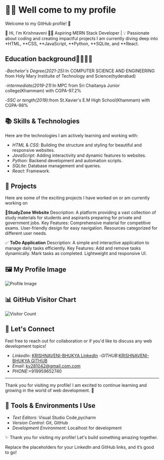 # 👨‍💻 Well come to my profile
Welcome to my GitHub profile! 👋 

👋 Hi, I'm Krishnaveni
👩‍💻 Aspiring MERN Stack Developer | 💡 Passionate about coding and creating impactful projects
   I am currently diving deep into *HTML, **CSS, **JavaScript, **Python, **SQLite, and **React.

## Education background👩‍💻🔰🔰

-*Bachelor's Degree(2021-25)*:In COMPUTER SCIENCE AND ENGINEERING from Holy Mary Instituite of Technology and Science(hyderabad)

-*intermediate(2019-21)*:In MPC from Sri Chaitanya Junior college(Khammam) with CGPA-97.2%

-*SSC or tength(2019)*:from St.Xavier's E.M High School(Khammam) with CGPA-98%

## 📚 Skills & Technologies

Here are the technologies I am actively learning and working with:

- *HTML* & *CSS*: Building the structure and styling for beautiful and responsive websites.
- *JavaScript*: Adding interactivity and dynamic features to websites.
- *Python*: Backend development and automation scripts.
- *SQLite*: Database management and queries.
- *React*: Framework.

## 🚀 Projects

Here are some of the exciting projects I have worked on or am currently working on

📘**StudyZone Website**
Description: A platform providing a vast collection of study materials for students and aspirants preparing for private and government jobs.
Key Features:
Comprehensive material for competitive exams.
User-friendly design for easy navigation.
Resources categorized for different user needs.

✅ **ToDo Application**
Description: A simple and interactive application to manage daily tasks efficiently.
Key Features:
Add and remove tasks dynamically.
Mark tasks as completed.
Lightweight and responsive UI.


## 🖼 My Profile Image
![Profile Image]("C:\Users\krish\OneDrive\Pictures\MYPIC1.jpg")  


## 📊 GitHub Visitor Chart

![Visitor Count](https://profile-counter.glitch.me/KRISHNAVENI-BHUKYA/count.svg)  

## 💬 Let's Connect

Feel free to reach out for collaboration or if you'd like to discuss any web development topics!

- *LinkedIn*: [KRISHNAVENI-BHUKYA LinkedIn](https://www.linkedin.com/in/krishnaveni-bhukya-ab6736273?utm_source=share&utm_campaign=share_via&utm_content=profile&utm_medium=android_app)
-*GITHUB*:[KRISHNAVENI-BHUKYA GITHUB]()
- *Email*: kv281042@gmail.com.com
- *PHONE*:+919959652740

---

Thank you for visiting my profile! I am excited to continue learning and growing in the world of web development. 🚀

## 🔧 Tools & Environments I Use

- *Text Editors*: Visual Studio Code,pycharm
- *Version Control*: Git, GitHub
- *Development Environment*: Localhost for development





✨ Thank you for visiting my profile! Let's build something amazing together.

Replace the placeholders for your LinkedIn and GitHub links, and it’s good to go!
